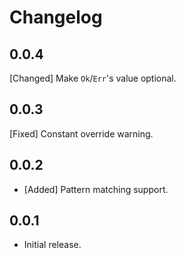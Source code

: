 # Changelog

<!--
Prefix your message with one of the following:

- [Added] for new features.
- [Changed] for changes in existing functionality.
- [Deprecated] for soon-to-be removed features.
- [Removed] for now removed features.
- [Fixed] for any bug fixes.
- [Security] in case of vulnerabilities.
-->

## 0.0.4

[Changed] Make `Ok`/`Err`'s value optional.

## 0.0.3

[Fixed] Constant override warning.

## 0.0.2

- [Added] Pattern matching support.

## 0.0.1

- Initial release.
